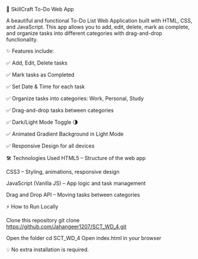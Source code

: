📝 SkillCraft To-Do Web App

A beautiful and functional To-Do List Web Application built with HTML, CSS, and JavaScript.
This app allows you to add, edit, delete, mark as complete, and organize tasks into different categories with drag-and-drop functionality.

✨ Features include:

✅ Add, Edit, Delete tasks

✅ Mark tasks as Completed

✅ Set Date & Time for each task

✅ Organize tasks into categories: Work, Personal, Study

✅ Drag-and-drop tasks between categories

✅ Dark/Light Mode Toggle 🌗

✅ Animated Gradient Background in Light Mode

✅ Responsive Design for all devices

🛠️ Technologies Used
HTML5 – Structure of the web app

CSS3 – Styling, animations, responsive design

JavaScript (Vanilla JS) – App logic and task management

Drag and Drop API – Moving tasks between categories

⚡ How to Run Locally

Clone this repository
git clone https://github.com/Jahangeer1207/SCT_WD_4.git

Open the folder
cd SCT_WD_4
Open index.html in your browser

💡 No extra installation is required.
